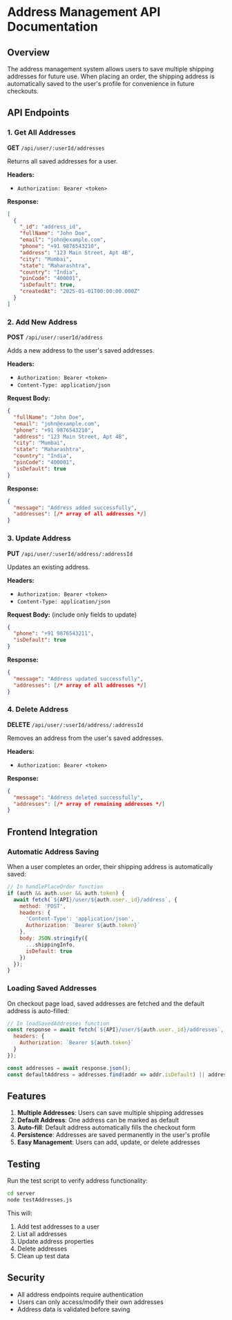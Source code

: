 # Address Management API Documentation

## Overview
The address management system allows users to save multiple shipping addresses for future use. When placing an order, the shipping address is automatically saved to the user's profile for convenience in future checkouts.

## API Endpoints

### 1. Get All Addresses
**GET** `/api/user/:userId/addresses`

Returns all saved addresses for a user.

**Headers:**
- `Authorization: Bearer <token>`

**Response:**
```json
[
  {
    "_id": "address_id",
    "fullName": "John Doe",
    "email": "john@example.com",
    "phone": "+91 9876543210",
    "address": "123 Main Street, Apt 4B",
    "city": "Mumbai",
    "state": "Maharashtra",
    "country": "India",
    "pinCode": "400001",
    "isDefault": true,
    "createdAt": "2025-01-01T00:00:00.000Z"
  }
]
```

### 2. Add New Address
**POST** `/api/user/:userId/address`

Adds a new address to the user's saved addresses.

**Headers:**
- `Authorization: Bearer <token>`
- `Content-Type: application/json`

**Request Body:**
```json
{
  "fullName": "John Doe",
  "email": "john@example.com",
  "phone": "+91 9876543210",
  "address": "123 Main Street, Apt 4B",
  "city": "Mumbai",
  "state": "Maharashtra",
  "country": "India",
  "pinCode": "400001",
  "isDefault": true
}
```

**Response:**
```json
{
  "message": "Address added successfully",
  "addresses": [/* array of all addresses */]
}
```

### 3. Update Address
**PUT** `/api/user/:userId/address/:addressId`

Updates an existing address.

**Headers:**
- `Authorization: Bearer <token>`
- `Content-Type: application/json`

**Request Body:** (include only fields to update)
```json
{
  "phone": "+91 9876543211",
  "isDefault": true
}
```

**Response:**
```json
{
  "message": "Address updated successfully",
  "addresses": [/* array of all addresses */]
}
```

### 4. Delete Address
**DELETE** `/api/user/:userId/address/:addressId`

Removes an address from the user's saved addresses.

**Headers:**
- `Authorization: Bearer <token>`

**Response:**
```json
{
  "message": "Address deleted successfully",
  "addresses": [/* array of remaining addresses */]
}
```

## Frontend Integration

### Automatic Address Saving
When a user completes an order, their shipping address is automatically saved:

```javascript
// In handlePlaceOrder function
if (auth && auth.user && auth.token) {
  await fetch(`${API}/user/${auth.user._id}/address`, {
    method: 'POST',
    headers: {
      'Content-Type': 'application/json',
      Authorization: `Bearer ${auth.token}`
    },
    body: JSON.stringify({
      ...shippingInfo,
      isDefault: true
    })
  });
}
```

### Loading Saved Addresses
On checkout page load, saved addresses are fetched and the default address is auto-filled:

```javascript
// In loadSavedAddresses function
const response = await fetch(`${API}/user/${auth.user._id}/addresses`, {
  headers: {
    Authorization: `Bearer ${auth.token}`
  }
});

const addresses = await response.json();
const defaultAddress = addresses.find(addr => addr.isDefault) || addresses[0];
```

## Features

1. **Multiple Addresses**: Users can save multiple shipping addresses
2. **Default Address**: One address can be marked as default
3. **Auto-fill**: Default address automatically fills the checkout form
4. **Persistence**: Addresses are saved permanently in the user's profile
5. **Easy Management**: Users can add, update, or delete addresses

## Testing

Run the test script to verify address functionality:

```bash
cd server
node testAddresses.js
```

This will:
1. Add test addresses to a user
2. List all addresses
3. Update address properties
4. Delete addresses
5. Clean up test data

## Security

- All address endpoints require authentication
- Users can only access/modify their own addresses
- Address data is validated before saving
